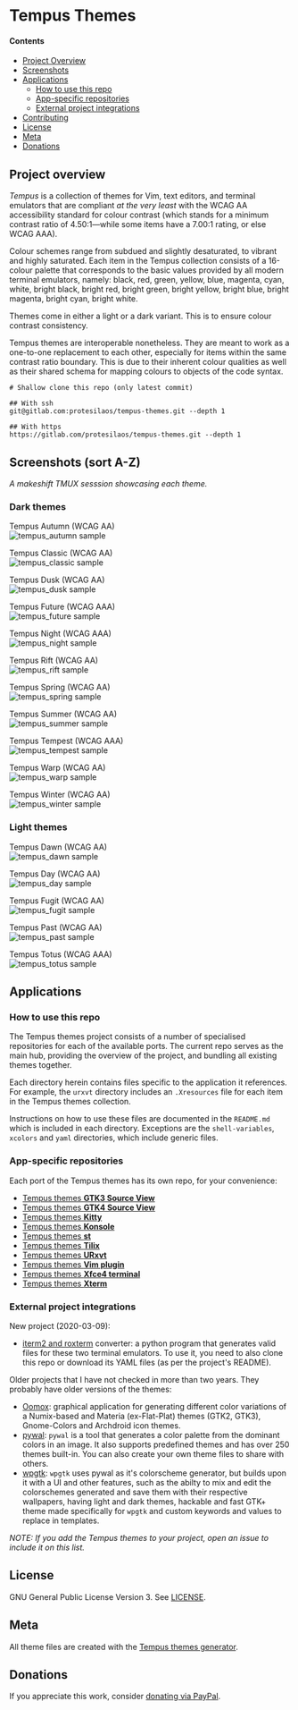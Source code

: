 # Tempus Themes

#### Contents

* [Project Overview](#project-overview)
* [Screenshots](#screenshots-sort-a-z)
* [Applications](#applications)
	* [How to use this repo](#how-to-use-this-repo)
	* [App-specific repositories](#app-specific-repositories)
	* [External project integrations](#external-project-integrations)
* [Contributing](#contributing)
* [License](#license)
* [Meta](#meta)
* [Donations](#donations)

## Project overview

*Tempus* is a collection of themes for Vim, text editors, and terminal
emulators that are compliant *at the very least* with the WCAG AA
accessibility standard for colour contrast (which stands for a minimum
contrast ratio of 4.50:1—while some items have a 7.00:1 rating, or else
WCAG AAA).

Colour schemes range from subdued and slightly desaturated, to vibrant
and highly saturated. Each item in the Tempus collection consists of
a 16-colour palette that corresponds to the basic values provided by all
modern terminal emulators, namely: black, red, green, yellow, blue,
magenta, cyan, white, bright black, bright red, bright green, bright
yellow, bright blue, bright magenta, bright cyan, bright white.

Themes come in either a light or a dark variant. This is to ensure
colour contrast consistency.

Tempus themes are interoperable nonetheless. They are meant to work as
a one-to-one replacement to each other, especially for items within the
same contrast ratio boundary. This is due to their inherent colour
qualities as well as their shared schema for mapping colours to objects
of the code syntax.

	# Shallow clone this repo (only latest commit)

	## With ssh
	git@gitlab.com:protesilaos/tempus-themes.git --depth 1

	## With https
	https://gitlab.com/protesilaos/tempus-themes.git --depth 1

## Screenshots (sort A-Z)

_A makeshift TMUX sesssion showcasing each theme._

### Dark themes

Tempus Autumn (WCAG AA)  
![tempus_autumn sample](https://gitlab.com/protesilaos/tempus-themes-screenshots/raw/master/tempus_autumn.png)

Tempus Classic (WCAG AA)  
![tempus_classic sample](https://gitlab.com/protesilaos/tempus-themes-screenshots/raw/master/tempus_classic.png)

Tempus Dusk (WCAG AA)  
![tempus_dusk sample](https://gitlab.com/protesilaos/tempus-themes-screenshots/raw/master/tempus_dusk.png)

Tempus Future (WCAG AAA)  
![tempus_future sample](https://gitlab.com/protesilaos/tempus-themes-screenshots/raw/master/tempus_future.png)

Tempus Night (WCAG AAA)  
![tempus_night sample](https://gitlab.com/protesilaos/tempus-themes-screenshots/raw/master/tempus_night.png)

Tempus Rift (WCAG AA)  
![tempus_rift sample](https://gitlab.com/protesilaos/tempus-themes-screenshots/raw/master/tempus_rift.png)

Tempus Spring (WCAG AA)  
![tempus_spring sample](https://gitlab.com/protesilaos/tempus-themes-screenshots/raw/master/tempus_spring.png)

Tempus Summer (WCAG AA)  
![tempus_summer sample](https://gitlab.com/protesilaos/tempus-themes-screenshots/raw/master/tempus_summer.png)

Tempus Tempest (WCAG AAA)  
![tempus_tempest sample](https://gitlab.com/protesilaos/tempus-themes-screenshots/raw/master/tempus_tempest.png)

Tempus Warp (WCAG AA)  
![tempus_warp sample](https://gitlab.com/protesilaos/tempus-themes-screenshots/raw/master/tempus_warp.png)

Tempus Winter (WCAG AA)  
![tempus_winter sample](https://gitlab.com/protesilaos/tempus-themes-screenshots/raw/master/tempus_winter.png)

### Light themes

Tempus Dawn (WCAG AA)  
![tempus_dawn sample](https://gitlab.com/protesilaos/tempus-themes-screenshots/raw/master/tempus_dawn.png)

Tempus Day (WCAG AA)  
![tempus_day sample](https://gitlab.com/protesilaos/tempus-themes-screenshots/raw/master/tempus_day.png)

Tempus Fugit (WCAG AA)  
![tempus_fugit sample](https://gitlab.com/protesilaos/tempus-themes-screenshots/raw/master/tempus_fugit.png)

Tempus Past (WCAG AA)  
![tempus_past sample](https://gitlab.com/protesilaos/tempus-themes-screenshots/raw/master/tempus_past.png)

Tempus Totus (WCAG AAA)  
![tempus_totus sample](https://gitlab.com/protesilaos/tempus-themes-screenshots/raw/master/tempus_totus.png)

## Applications

### How to use this repo

The Tempus themes project consists of a number of specialised
repositories for each of the available ports. The current repo serves as
the main hub, providing the overview of the project, and bundling all
existing themes together.

Each directory herein contains files specific to the application it
references. For example, the `urxvt` directory includes an `.Xresources`
file for each item in the Tempus themes collection.

Instructions on how to use these files are documented in the `README.md`
which is included in each directory. Exceptions are the
`shell-variables`, `xcolors` and `yaml` directories, which include
generic files.

### App-specific repositories

Each port of the Tempus themes has its own repo, for your convenience:

* [Tempus themes **GTK3 Source View**](https://gitlab.com/protesilaos/tempus-themes-gtksourceview3)
* [Tempus themes **GTK4 Source View**](https://gitlab.com/protesilaos/tempus-themes-gtksourceview4)
* [Tempus themes **Kitty**](https://gitlab.com/protesilaos/tempus-themes-kitty)
* [Tempus themes **Konsole**](https://gitlab.com/protesilaos/tempus-themes-konsole)
* [Tempus themes **st**](https://gitlab.com/protesilaos/tempus-themes-st)
* [Tempus themes **Tilix**](https://gitlab.com/protesilaos/tempus-themes-tilix)
* [Tempus themes **URxvt**](https://gitlab.com/protesilaos/tempus-themes-urxvt)
* [Tempus themes **Vim plugin**](https://gitlab.com/protesilaos/tempus-themes-vim)
* [Tempus themes **Xfce4 terminal**](https://gitlab.com/protesilaos/tempus-themes-xfce4-terminal)
* [Tempus themes **Xterm**](https://gitlab.com/protesilaos/tempus-themes-xterm)

### External project integrations

New project (2020-03-09):

* [iterm2 and roxterm](https://gitlab.com/realh69/convert-tempus)
  converter: a python program that generates valid files for these two
  terminal emulators.  To use it, you need to also clone this repo or
  download its YAML files (as per the project's README).

Older projects that I have not checked in more than two years.  They
probably have older versions of the themes:

* [Oomox](https://gitlab.com/actionless/oomox): graphical application
  for generating different color variations of a Numix-based and Materia
  (ex-Flat-Plat) themes (GTK2, GTK3), Gnome-Colors and Archdroid icon
  themes.
* [pywal](https://gitlab.com/dylanaraps/pywal): `pywal` is a tool that
  generates a color palette from the dominant colors in an image. It
  also supports predefined themes and has over 250 themes built-in. You
  can also create your own theme files to share with others.
* [wpgtk](https://gitlab.com/deviantfero/wpgtk): `wpgtk` uses pywal as
  it's colorscheme generator, but builds upon it with a UI and other
  features, such as the abilty to mix and edit the colorschemes
  generated and save them with their respective wallpapers, having light
  and dark themes, hackable and fast GTK+ theme made specifically for
  `wpgtk` and custom keywords and values to replace in templates.

*NOTE: If you add the Tempus themes to your project, open an issue to
include it on this list.*

## License

GNU General Public License Version 3. See
[LICENSE](https://gitlab.com/protesilaos/tempus-themes/blob/master/LICENSE).

## Meta

All theme files are created with the [Tempus themes
generator](https://gitlab.com/protesilaos/tempus-themes-generator).

## Donations

If you appreciate this work, consider [donating via
PayPal](https://www.paypal.me/protesilaos).
